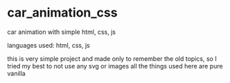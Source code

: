# car_animation_css
car animation with simple html, css, js


languages used: 
html, 
css, 
js


this is very simple project and made only to remember the old topics, so I tried my best to not use any svg or images
all the things used here are pure vanilla
